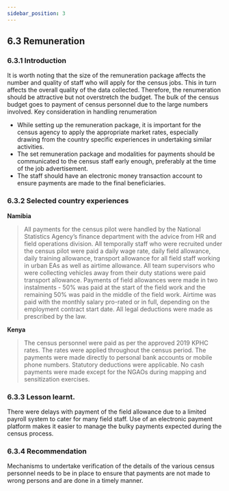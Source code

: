 ```yaml
---
sidebar_position: 3
---
```



## 6.3 Remuneration
### 6.3.1 Introduction
It is worth noting that the size of the remuneration package affects the number and quality of staff who will apply for the census jobs. This in turn affects the overall quality of the data collected. Therefore, the renumeration should be attractive but not overstretch the budget. The bulk of the census budget goes to payment of census personnel due to the large numbers involved. 
Key consideration in handling renumeration
-	While setting up the remuneration package, it is important for the census agency to apply the appropriate market rates, especially drawing from the country specific experiences in undertaking similar activities. 
-	The set remuneration package and modalities for payments should be communicated to the census staff early enough, preferably at the time of the job advertisement.
-	The staff should have an electronic money transaction account to ensure payments are made to the final beneficiaries. 

### 6.3.2 Selected country experiences
**Namibia**
>All payments for the census pilot were handled by the National Statistics Agency’s finance department with the advice from HR and field operations division. All temporally staff who were recruited under the census pilot were paid a daily wage rate, daily field allowance, daily training allowance, transport allowance for all field staff working in urban EAs as well as airtime allowance. All team supervisors who were collecting vehicles away from their duty stations were paid transport allowance. 
>Payments of field allowances were made in two instalments - 50% was paid at the start of the field work and the remaining 50% was paid in the middle of the field work.  Airtime was paid with the monthly salary pro-rated or in full, depending on the employment contract start date. All legal deductions were made as prescribed by the law.  

**Kenya**
>The census personnel were paid as per the approved 2019 KPHC rates. The rates were applied throughout the census period. The payments were made directly to personal bank accounts or mobile phone numbers. Statutory deductions were applicable. No cash payments were made except for the NGAOs during mapping and sensitization exercises. 

### 6.3.3 Lesson learnt.
There were delays with payment of the field allowance due to a limited payroll system to cater for many field staff. 
Use of an electronic payment platform makes it easier to manage the bulky payments expected during the census process. 

### 6.3.4 Recommendation
Mechanisms to undertake verification of the details of the various census personnel needs to be in place to ensure that payments are not made to wrong persons and are done in a timely manner.
